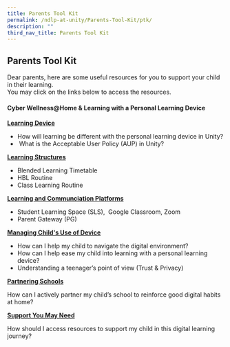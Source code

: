 ```yaml
---
title: Parents Tool Kit
permalink: /ndlp-at-unity/Parents-Tool-Kit/ptk/
description: ""
third_nav_title: Parents Tool Kit
---
```

## Parents Tool Kit

Dear parents, here are some useful resources for you to support your child in their learning.   
You may click on the links below to access the resources.

#### Cyber Wellness@Home & Learning with a Personal Learning Device

**[Learning Device](/ndlp-at-unity/Parents-Tool-Kit/ld/)**

*   How will learning be different with the personal learning device in Unity?
*    What is the Acceptable User Policy (AUP) in Unity?

**[Learning Structures](/ndlp-at-unity/Parents-Tool-Kit/ls/)** 

*   Blended Learning Timetable
*   HBL Routine
*   Class Learning Routine

**[Learning and Communciation Platforms](/ndlp-at-unity/Parents-Tool-Kit/lcp/)**  

*   Student Learning Space (SLS),  Google Classroom, Zoom
*   Parent Gateway (PG)

**[Managing Child's Use of Device](/ndlp-at-unity/Parents-Tool-Kit/mcud/)**  

*   How can I help my child to navigate the digital environment?
*   How can I help ease my child into learning with a personal learning device?
*   Understanding a teenager’s point of view (Trust & Privacy)

**[Partnering Schools](/ndlp-at-unity/Parents-Tool-Kit/ps/)**   
  
How can I actively partner my child’s school to reinforce good digital habits at home?  
  
**[Support You May Need](/ndlp-at-unity/Parents-Tool-Kit/symn/)**  
  
How should I access resources to support my child in this digital learning journey?